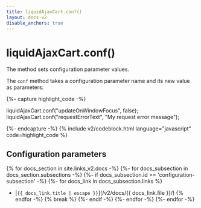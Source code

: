 ```yaml
---
title: liquidAjaxCart.conf() 
layout: docs-v2
disable_anchors: true
---
```


# liquidAjaxCart.conf()

<p class="lead" markdown="1">
The method sets configuration parameter values.
</p>

The `conf` method takes a configuration parameter name and its new value as parameters:

{%- capture highlight_code -%}

liquidAjaxCart.conf("updateOnWindowFocus", false);
liquidAjaxCart.conf("requestErrorText", "My request error message");

{%- endcapture -%}
{% include v2/codeblock.html language="javascript" code=highlight_code %}

## Configuration parameters

{% for docs_section in site.links_v2.docs -%}
  {%- for docs_subsection in docs_section.subsections -%}
    {%- if docs_subsection.id == 'configuration-subsection' -%}
      {%- for docs_link in docs_subsection.links %}
* [`{{ docs_link.title | escape }}`](/v2/docs/{{ docs_link.file }}/)
      {% endfor -%}
      {% break %}
    {%- endif -%}
  {%- endfor -%}
{%- endfor -%}